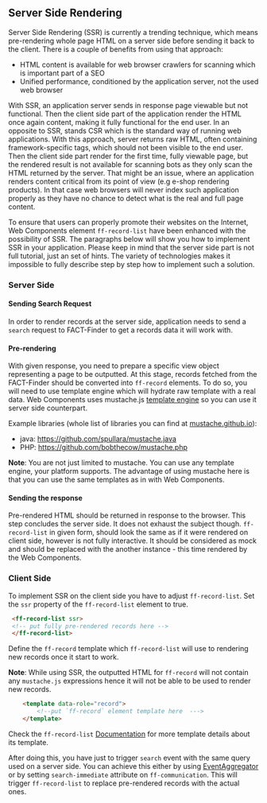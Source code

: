 ## Server Side Rendering

Server Side Rendering (SSR) is currently a trending technique, which means pre-rendering whole page HTML on a server side before sending it back to the client.
There is a couple of benefits from using that approach:
* HTML content is available for web browser crawlers for scanning which is important part of a SEO
* Unified performance, conditioned by the application server, not the used web browser

With SSR, an application server sends in response page viewable but not functional.
Then the client side part of the application render the HTML once again content, making it fully functional for the end user. 
In an opposite to SSR, stands CSR which is the standard way of running web applications.
With this approach, server returns raw HTML, often containing framework-specific tags, which should not been visible to the end user.
Then the client side part render for the first time, fully viewable page, but the rendered result is not available for scanning bots as they only scan the HTML returned by the server.
That might be an issue, where an application renders content critical from its point of view (e.g e-shop rendering products).
In that case web browsers will never index such application properly as they have no chance to detect what is the real and full page content. 
 
To ensure that users can properly promote their websites on the Internet, Web Components  element `ff-record-list` have been enhanced with the possibility of SSR.
The paragraphs below will show you how to implement SSR in your application.
Please keep in mind that the server side part is not full tutorial, just an set of hints.
The variety of technologies makes it impossible to fully describe step by step how to implement such a solution.  

### Server Side 
#### Sending Search Request
In order to render records at the server side, application needs to send a `search` request to FACT-Finder to get a records data it will work with.

#### Pre-rendering
With given response, you need to prepare a specific view object representing a page to be outputted. 
At this stage, records fetched from the FACT-Finder should be converted into `ff-record` elements.
To do so, you will need to use template engine which will hydrate raw template with a real data.
Web Components uses mustache.js [template engine](/documentation/3.x/template-engine) so you can use it server side counterpart.

Example libraries (whole list of libraries you can find at [mustache.github.io](https://mustache.github.io/)):
* java: https://github.com/spullara/mustache.java
* PHP: https://github.com/bobthecow/mustache.php

**Note**: You are not just limited to mustache. You can use any template engine, your platform supports. The advantage of using mustache here is that you can use the same templates as in with Web Components.  

#### Sending the response
Pre-rendered HTML should be returned in response to the browser. This step concludes the server side.
It does not exhaust the subject though.
`ff-record-list` in given form, should look the same as if it were rendered on client side, however is not fully interactive.
It should be considered as mock and should be replaced with the another instance - this time rendered by the Web Components.   

### Client Side
To implement SSR on the client side you have to adjust `ff-record-list`.
Set the `ssr` property of the `ff-record-list` element to true.
```html
 <ff-record-list ssr>
 <!-- put fully pre-rendered records here -->
 </ff-record-list>
```
Define the `ff-record` template which `ff-record-list` will use to rendering new records once it start to work.

**Note**: While using SSR, the outputted HTML for `ff-record` will not contain any `mustache.js` expressions hence it will not be able to be used to render new records. 
```html
    <template data-role="record">
        <!--put `ff-record` element template here  --->
    </template>
```  
Check the `ff-record-list` [Documentation](/api/3.x/ff-record-list#tab=docs) for more template details about its template.  

After doing this, you have just to trigger `search` event with the same query used on a server side.
You can achieve this either by using [EventAggregator](/api/3.x/core-event-aggregator) or by setting `search-immediate` attribute on `ff-communication`.
This will trigger `ff-record-list` to replace pre-rendered records with the actual ones. 

